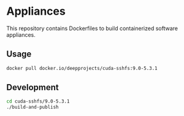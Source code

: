 # Appliances

This repository contains Dockerfiles to build containerized software appliances.

## Usage

```bash
docker pull docker.io/deepprojects/cuda-sshfs:9.0-5.3.1
```

## Development

```bash
cd cuda-sshfs/9.0-5.3.1
./build-and-publish
```
